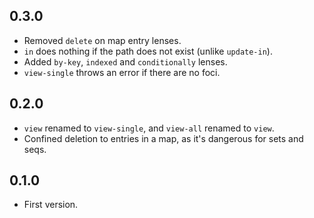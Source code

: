 0.3.0
-----

* Removed `delete` on map entry lenses.
* `in` does nothing if the path does not exist (unlike `update-in`).
* Added `by-key`, `indexed` and `conditionally` lenses.
* `view-single` throws an error if there are no foci.

0.2.0
-----

* `view` renamed to `view-single`, and `view-all` renamed to `view`.
* Confined deletion to entries in a map, as it's dangerous for sets and seqs.

0.1.0
-----

* First version.
